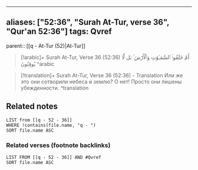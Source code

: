 
---
aliases: ["52:36", "Surah At-Tur, verse 36", "Qur'an 52:36"]
tags: Qvref
---

parent:: [[q - At-Tur (52)|At-Tur]]

> [!arabic]+ Surah At-Tur, Verse 36 (52:36)
> <span class="quran-arabic">أَمْ خَلَقُوا۟ ٱلسَّمَـٰوَٰتِ وَٱلْأَرْضَ ۚ بَل لَّا يُوقِنُونَ</span>
^arabic

> [!translation]+ Surah At-Tur, Verse 36 (52:36) - Translation
> Или же это они сотворили небеса и землю? О нет! Просто они лишены убежденности.
^translation



## Related notes
```dataview
LIST from [[q - 52 - 36]]
WHERE !contains(file.name, "q - ")
SORT file.name ASC
```

### Related verses (footnote backlinks)
```dataview
LIST FROM [[q - 52 - 36]] AND #Qvref
SORT file.name ASC
```


